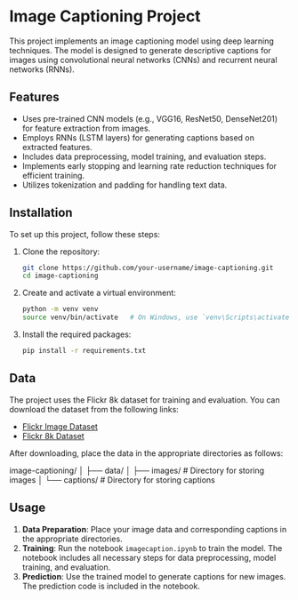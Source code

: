 
# Image Captioning Project

This project implements an image captioning model using deep learning techniques. The model is designed to generate descriptive captions for images using convolutional neural networks (CNNs) and recurrent neural networks (RNNs).

## Features

- Uses pre-trained CNN models (e.g., VGG16, ResNet50, DenseNet201) for feature extraction from images.
- Employs RNNs (LSTM layers) for generating captions based on extracted features.
- Includes data preprocessing, model training, and evaluation steps.
- Implements early stopping and learning rate reduction techniques for efficient training.
- Utilizes tokenization and padding for handling text data.

## Installation

To set up this project, follow these steps:

1. Clone the repository:
    ```bash
    git clone https://github.com/your-username/image-captioning.git
    cd image-captioning
    ```

2. Create and activate a virtual environment:
    ```bash
    python -m venv venv
    source venv/bin/activate   # On Windows, use `venv\Scripts\activate`
    ```

3. Install the required packages:
    ```bash
    pip install -r requirements.txt
    ```

## Data

The project uses the Flickr 8k dataset for training and evaluation. You can download the dataset from the following links:

- [Flickr Image Dataset](https://www.kaggle.com/datasets/adityajn105/flickr8k)
- [Flickr 8k Dataset](https://www.kaggle.com/datasets/hsankesara/flickr-image-dataset)

After downloading, place the data in the appropriate directories as follows:

image-captioning/
│
├── data/
│ ├── images/ # Directory for storing images
│ └── captions/ # Directory for storing captions


## Usage

1. **Data Preparation**: Place your image data and corresponding captions in the appropriate directories.
2. **Training**: Run the notebook `imagecaption.ipynb` to train the model. The notebook includes all necessary steps for data preprocessing, model training, and evaluation.
3. **Prediction**: Use the trained model to generate captions for new images. The prediction code is included in the notebook.


